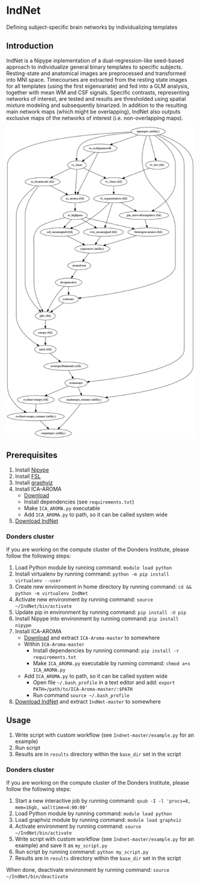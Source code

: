 # IndNet
Defining subject-specific brain networks by individualizing templates

## Introduction
IndNet is a Nipype inplementation of a dual-regression-like seed-based approach to individualize general binary templates to specific subjects.
Resting-state and anatomical images are preprocessed and transformed into MNI space. Timecourses are extracted from the resting state images for all templates (using the first eigenvariate) and fed into a GLM analysis, together with mean WM and CSF signals. Specific contrasts, representing networks of interest, are tested and results are thresholded using spatial mixture modeling and subsequently binarized. In addition to the resulting main network maps (which might be overlapping), IndNet also outputs exclusive maps of the networks of interest (i.e. non-overlapping maps).

<a href="https://github.com/can-lab/IndNet/blob/master/indnet_graph_simple.png">
  <img src="https://github.com/can-lab/IndNet/raw/master/indnet_graph_simple.png" width="500">
</a>


## Prerequisites
1. Install [Nipype](https://nipype.readthedocs.io)
2. Install [FSL](https://fsl.fmrib.ox.ac.uk/fsl/fslwiki/)
3. Install [graphviz](https://www.graphviz.org/)
4. Install ICA-AROMA
   - [Download](https://github.com/fladd/ICA-AROMA/archive/master.zip)
   - Install dependencies (see `requirements.txt`)
   - Make `ICA_AROMA.py` executable
   - Add `ICA_AROMA.py` to path, so it can be called system wide
5. [Download IndNet](https://github.com/can-lab/IndNet/archive/master.zip)

### Donders cluster
If you are working on the compute cluster of the Donders Institute, please follow the following steps:
1. Load Python module by running command: `module load python`
2. Install virtualenv by running command: `python -m pip install virtualenv --user`
3. Create new environment in home directory by running command: `cd && python -m virtualenv IndNet`
4. Activate new environment by running command: `source ~/IndNet/bin/activate`
5. Update pip in environment by running command: `pip install -U pip`
6. Install Nipype into environment by running command: `pip install nipype`
7. Install ICA-AROMA
   - [Download](https://github.com/fladd/ICA-AROMA/archive/master.zip) and extract `ICA-Aroma-master` to somewhere
   - Within `ICA-Aroma-master`
      - Install dependencies by running command: `pip install -r requirements.txt`
      - Make `ICA_AROMA.py` executable by running command: `chmod a+x ICA_AROMA.py`
   - Add `ICA_AROMA.py` to path, so it can be called system wide
      - Open file `~/.bash_profile` in a text editor and add: `export PATH=/path/to/ICA-Aroma-master/:$PATH`
      - Run command `source ~/.bash_profile`
8. [Download IndNet](https://github.com/can-lab/IndNet/archive/master.zip) and extract `IndNet-master` to somewhere

## Usage
1. Write script with custom workflow (see `Indnet-master/example.py` for an example)
2. Run script
3. Results are in `results` directory within the `base_dir` set in the script

### Donders cluster
If you are working on the compute cluster of the Donders Institute, please follow the following steps:
1. Start a new interactive job by running command: `qsub -I -l 'procs=8, mem=16gb, walltime=4:00:00'`
2. Load Python module by running command: `module load python`
3. Load graphviz module by running command: `module load graphviz`
4. Activate environment by running command: `source ~/IndNet/bin/activate`
5. Write script with custom workflow (see `Indnet-master/example.py` for an example) and save it as `my_script.py`
6. Run script by running command: `python my_script.py`
7. Results are in `results` directory within the `base_dir` set in the script

When done, deactivate environment by running command: `source ~/IndNet/bin/deactivate`


